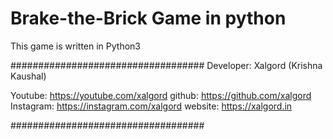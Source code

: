 # Brake-the-Brick Game in python

This game is written in Python3

###################################
Developer: Xalgord (Krishna Kaushal)

Youtube: https://youtube.com/xalgord
github: https://github.com/xalgord
Instagram: https://instagram.com/xalgord
website: https://xalgord.in

###################################